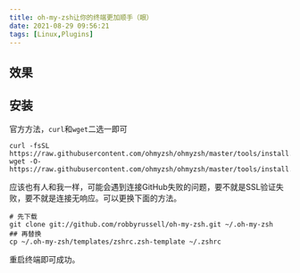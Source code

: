 ```yaml
---
title: oh-my-zsh让你的终端更加顺手（眼）
date: 2021-08-29 09:56:21
tags: [Linux,Plugins]
---
```

## 效果
## 安装
官方方法，`curl`和`wget`二选一即可
```
curl -fsSL https://raw.githubusercontent.com/ohmyzsh/ohmyzsh/master/tools/install.sh
wget -O- https://raw.githubusercontent.com/ohmyzsh/ohmyzsh/master/tools/install.sh
```

应该也有人和我一样，可能会遇到连接GitHub失败的问题，要不就是SSL验证失败，要不就是连接无响应。可以更换下面的方法。
```
# 先下载
git clone git://github.com/robbyrussell/oh-my-zsh.git ~/.oh-my-zsh
## 再替换
cp ~/.oh-my-zsh/templates/zshrc.zsh-template ~/.zshrc
```
重启终端即可成功。